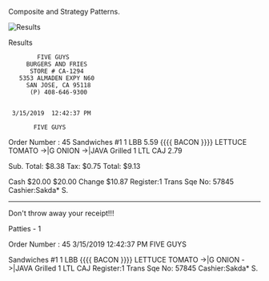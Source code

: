 
 Composite and Strategy Patterns.
 
 ![Results](https://github.com/jake-ilsoo-kim/cmpe202/tree/master/lab6/output/DemoRun.PNG)
 
 

Results

            FIVE GUYS
         BURGERS AND FRIES
          STORE # CA-1294
       5353 ALMADEN EXPY N60
         SAN JOSE, CA 95118
          (P) 408-646-9300


     3/15/2019  12:42:37 PM

           FIVE GUYS    
Order Number : 45
Sandwiches #1
1    LBB                     5.59
      {{{{ BACON }}}}
      LETTUCE
      TOMATO
       ->|G ONION
       ->|JAVA Grilled
1     LTL CAJ                2.79

   Sub. Total:              $8.38
   Tax:                     $0.75
   Total:                   $9.13

   Cash $20.00             $20.00
   Change                  $10.87
Register:1   Trans Sqe No:  57845
Cashier:Sakda* S.
 ******************************  
 Don't throw away your receipt!!! 



Patties - 1

Order Number : 45
      3/15/2019  12:42:37 PM
           FIVE GUYS    

Sandwiches #1
1    LBB
     {{{{ BACON }}}}
     LETTUCE
     TOMATO
      ->|G ONION
      ->|JAVA Grilled
1     LTL CAJ
Register:1  Trans Sqe No: 57845
Cashier:Sakda* S.



